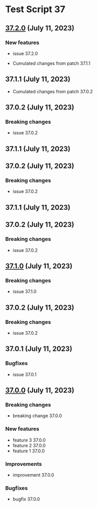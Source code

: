 # Test Script 37
## [37.2.0](37.2.0.md) (July 11, 2023)
### New features

* issue 37.2.0

* Cumulated changes from patch 37.1.1
##  37.1.1 (July 11, 2023)
* Cumulated changes from patch 37.0.2
##  37.0.2 (July 11, 2023)
### Breaking changes

* issue 37.0.2


##  37.1.1 (July 11, 2023)

##  37.0.2 (July 11, 2023)
### Breaking changes

* issue 37.0.2


##  37.1.1 (July 11, 2023)
##  37.0.2 (July 11, 2023)
### Breaking changes

* issue 37.0.2

##  [37.1.0](37.1.0.md) (July 11, 2023)
### Breaking changes

* issue 37.1.0

##  37.0.2 (July 11, 2023)
### Breaking changes

* issue 37.0.2


##  37.0.1 (July 11, 2023)
### Bugfixes

* issue 37.0.1


##  [37.0.0](37.0.0.md) (July 11, 2023)
### Breaking changes

* breaking change 37.0.0

### New features

* feature 3 37.0.0
* feature 2 37.0.0
* feature 1 37.0.0

### Improvements

* improvement 37.0.0

### Bugfixes

* bugfix 37.0.0

